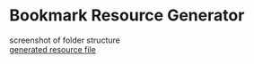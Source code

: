 # Bookmark Resource Generator

screenshot of folder structure  
[generated resource file](./output/dev-tools-and-resources.md)
